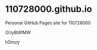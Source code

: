 # 110728000.github.io
Personal GitHub Pages site for 110728000














































OUyBt8fMW

hOmzy
